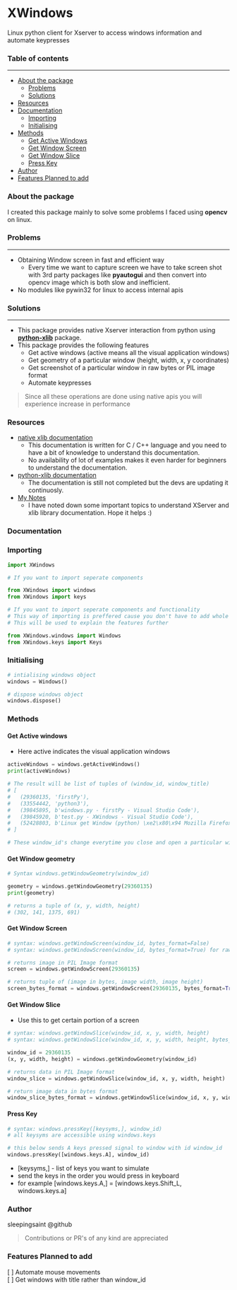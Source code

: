 # XWindows
Linux python client for Xserver to access windows information and automate keypresses

### Table of contents
____

* [About the package](#about-the-package)
    * [Problems](#problems)
    * [Solutions](#solutions)
* [Resources](#resources)
* [Documentation](#documentation)
    * [Importing](#importing)
    * [Initialising](#initialising)
* [Methods](#methods)
    * [Get Active Windows](#get-active-windows)
    * [Get Window Screen](#get-window-screen)
    * [Get Window Slice](#get-window-slice)
    * [Press Key](#press-key)
* [Author](#author)
* [Features Planned to add](#features-planned-to-add)

### About the package
I created this package mainly to solve some problems I faced using __opencv__ on linux.

### Problems

---------

* Obtaining Window screen in fast and efficient way
    * Every time we want to capture screen we have to take screen shot 
    with 3rd party packages like __pyautogui__ and then convert into opencv image which is both slow and inefficient.
* No modules like pywin32 for linux to access internal apis

### Solutions

-----

* This package provides native Xserver interaction from python using [__python-xlib__](https://pypi.org/project/python-xlib/) package.
* This package provides the following features
    * Get active windows (active means all the visual application windows)
    * Get geometry of a particular window (height, width, x, y coordinates)
    * Get screenshot of a particular window in raw bytes or PIL image format
    * Automate keypresses
> Since all these operations are done using native apis you will experience increase in performance

### Resources

* [native xlib documentation](https://tronche.com/gui/x/xlib/)
    * This documentation is written for C / C++ language and you need to have a bit of knowledge to understand this documentation.
    * No availability of lot of examples makes it even harder for beginners to understand the documentation.
* [python-xlib documentation](https://python-xlib.github.io/)
    * The documentation is still not completed but the devs are updating it continuosly.
* [My Notes](https://www.notion.so/Linux-get-Window-python-dfe7093c5a3d49bda03b0d880b9c0d53)
    * I have noted down some important topics to understand XServer and xlib library documentation. Hope it helps :)

### Documentation

### Importing

```python
import XWindows

# If you want to import seperate components

from XWindows import windows
from XWindows import keys

# If you want to import seperate components and functionality
# This way of importing is preffered cause you don't have to add whole namespace again and again
# This will be used to explain the features further

from XWindows.windows import Windows
from XWindows.keys import Keys
```

### Initialising

```python
# intialising windows object
windows = Windows()

# dispose windows object
windows.dispose()
```

### Methods

#### Get Active windows
* Here active indicates the visual application windows

```python
activeWindows = windows.getActiveWindows()
print(activeWindows)

# The result will be list of tuples of (window_id, window_title)
# [
#   (29360135, 'firstPy'), 
#   (33554442, 'python3'), 
#   (39845895, b'windows.py - firstPy - Visual Studio Code'), 
#   (39845920, b'test.py - XWindows - Visual Studio Code'), 
#   (52428803, b'Linux get Window (python) \xe2\x80\x94 Mozilla Firefox')
# ]

# These window_id's change everytime you close and open a particular window
```

#### Get Window geometry

```python
# Syntax windows.getWindowGeometry(window_id)

geometry = windows.getWindowGeometry(29360135)
print(geometry)

# returns a tuple of (x, y, width, height)
# (302, 141, 1375, 691)
```

#### Get Window Screen

```python
# syntax: windows.getWindowScreen(window_id, bytes_format=False)
# syntax: windows.getWindowScreen(window_id, bytes_format=True) for raw data

# returns image in PIL Image format
screen = windows.getWindowScreen(29360135)

# returns tuple of (image in bytes, image width, image height)
screen_bytes_format = windows.getWindowScreen(29360135, bytes_format=True)
```

#### Get Window Slice

* Use this to get certain portion of a screen

```python
# syntax: windows.getWindowSlice(window_id, x, y, width, height)
# syntax: windows.getWindowSlice(window_id, x, y, width, height, bytes_format=True)

window_id = 29360135
(x, y, width, height) = windows.getWindowGeometry(window_id)

# returns data in PIL Image format
window_slice = windows.getWindowSlice(window_id, x, y, width, height)

# return image data in bytes format
window_slice_bytes_format = windows.getWindowSlice(window_id, x, y, width, height)
```

#### Press Key

```python
# syntax: windows.pressKey([keysyms,], window_id)
# all keysyms are accessible using windows.keys

# this below sends A keys pressed signal to window with id window_id
windows.pressKey([windows.keys.A], window_id)
```

*  [keysyms,] - list of keys you want to simulate
*  send the keys in the order you would press in keyboard
*  for example [windows.keys.A,] = [windows.keys.Shift_L, windows.keys.a]

### Author

sleepingsaint @github

> Contributions or PR's of any kind are appreciated 

### Features Planned to add

[ ] Automate mouse movements<br>
[ ] Get windows with title rather than window_id